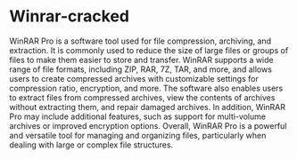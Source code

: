 # Winrar-cracked

WinRAR Pro is a software tool used for file compression, archiving, and extraction. It is commonly used to reduce the size of large files or groups of files to make them easier to store and transfer. WinRAR supports a wide range of file formats, including ZIP, RAR, 7Z, TAR, and more, and allows users to create compressed archives with customizable settings for compression ratio, encryption, and more. The software also enables users to extract files from compressed archives, view the contents of archives without extracting them, and repair damaged archives. In addition, WinRAR Pro may include additional features, such as support for multi-volume archives or improved encryption options. Overall, WinRAR Pro is a powerful and versatile tool for managing and organizing files, particularly when dealing with large or complex file structures.
